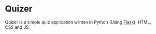 # Quizer
Quizer is a simple quiz application written in Python (Using [Flask](http://flask.pocoo.org/)), HTML, CSS and JS.
